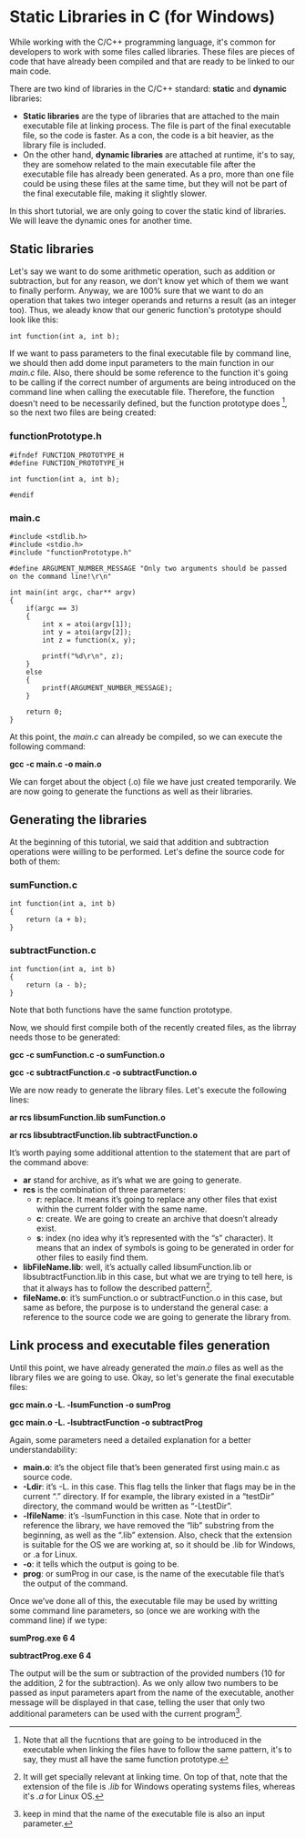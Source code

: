 # Static Libraries in C (for Windows)

While working with the C/C++ programming language, it's common for developers to work with some files called libraries.
These files are pieces of code that have already been compiled and that are ready to be linked to our main code.

There are two kind of libraries in the C/C++ standard: **static** and **dynamic** libraries:
- **Static libraries** are the type of libraries that are attached to the main executable file at linking process. The file is part of the final executable file, so
the code is faster. As a con, the code is a bit heavier, as the library file is included.
- On the other hand, **dynamic libraries** are attached at runtime, it's to say, they are somehow related to the main executable file after the executable file has already been generated. As a pro, more than one file could be using these files at the same time, but they will not be part of the final executable file, making it
slightly slower.

In this short tutorial, we are only going to cover the static kind of libraries. We will leave the dynamic ones for another time.

## Static libraries

Let's say we want to do some arithmetic operation, such as addition or subtraction, but for any reason, we don't know yet which of them we want to finally perform.
Anyway, we are 100% sure that we want to do an operation that takes two integer operands and returns a result (as an integer too). Thus, we aleady know that our
generic function's prototype should look like this:

`
int function(int a, int b);
`

If we want to pass parameters to the final executable file by command line, we should then add dome input parameters to the main function in our *main.c* file.
Also, there should be some reference to the function it's going to be calling if the correct number of arguments are being introduced on the command line when
calling the executable file. Therefore, the function doesn't need to be necessarily defined, but the function prototype does [^1], so the next two files are being created:

[^1]: Note that all the fucntions that are going to be introduced in the executable when linking the files have to follow the same pattern, it's to say, they must all have the same function prototype.

### functionPrototype.h

```
#ifndef FUNCTION_PROTOTYPE_H
#define FUNCTION_PROTOTYPE_H

int function(int a, int b);

#endif
```

### main.c

```
#include <stdlib.h>
#include <stdio.h>
#include "functionPrototype.h"

#define ARGUMENT_NUMBER_MESSAGE "Only two arguments should be passed on the command line!\r\n"

int main(int argc, char** argv)
{
    if(argc == 3)
    {
        int x = atoi(argv[1]);
        int y = atoi(argv[2]);
        int z = function(x, y);

        printf("%d\r\n", z);
    }
    else
    {
        printf(ARGUMENT_NUMBER_MESSAGE);
    }

    return 0;
}
```

At this point, the *main.c* can already be compiled, so we can execute the following command:

**gcc -c main.c -o main.o**

We can forget about the object (.o) file we have just created temporarily. We are now going to generate the functions as well as their libraries.

## Generating the libraries

At the beginning of this tutorial, we said that addition and subtraction operations were willing to be performed. Let's define the source code for both of them:

### sumFunction.c

```
int function(int a, int b)
{
    return (a + b);
}
```

### subtractFunction.c

```
int function(int a, int b)
{
    return (a - b);
}
```

Note that both functions have the same function prototype.

Now, we should first compile both of the recently created files, as the librray needs those to be generated:

**gcc -c sumFunction.c -o sumFunction.o**

**gcc -c subtractFunction.c -o subtractFunction.o**

We are now ready to generate the library files. Let's execute the following lines:

**ar rcs libsumFunction.lib sumFunction.o**

**ar rcs libsubtractFunction.lib subtractFunction.o**

It’s worth paying some additional attention to the statement that are part of the command above:
- **ar** stand for archive, as it’s what we are going to generate.
- **rcs** is the combination of three parameters:
  - **r**: replace. It means it’s going to replace any other files that exist within the current folder with the same name.
  - **c**: create. We are going to create an archive that doesn’t already exist.
  - **s**: index (no idea why it’s represented with the “s” character). It means that an index of symbols is going to be generated in order for other files to easily find them.
- **libFileName.lib**: well, it’s actually called libsumFunction.lib or libsubtractFunction.lib in this case, but what we are trying to tell here, is that it always has to follow the described pattern[^2].
- **fileName.o**: it’s sumFunction.o or subtractFunction.o in this case, but same as before, the purpose is to understand the general case: a reference to the source code we are going to generate the library from.

[^2]: It will get specially relevant at linking time. On top of that, note that the extension of the file is *.lib* for Windows operating systems files, whereas it's *.a* for Linux OS.

## Link process and executable files generation

Until this point, we have already generated the *main.o* files as well as the library files we are going to use. Okay, so let's generate the final executable files:

**gcc main.o -L. -lsumFunction -o sumProg**

**gcc main.o -L. -lsubtractFunction -o subtractProg**

Again, some parameters need a detailed explanation for a better understandability:
- **main.o**: it’s the object file that’s been generated first using main.c as source code.
- **-Ldir**: it’s -L. in this case. This flag tells the linker that flags may be in the current “.” directory. If for example, the library existed in a “testDir” directory, the command would be written as “-LtestDir”.
- **-lfileName**: it’s -lsumFunction in this case. Note that in order to reference the library, we have removed the “lib” substring from the beginning, as well as the “.lib” extension. Also, check that the extension is suitable for the OS we are working at, so it should be .lib for Windows, or .a for Linux.
- **-o**: it tells which the output is going to be.
- **prog**: or sumProg in our case, is the name of the executable file that’s the output of the command.

Once we’ve done all of this, the executable file may be used by writting some command line parameters, so (once we are working with the command line) if we type:

**sumProg.exe 6 4**

**subtractProg.exe 6 4**

The output will be the sum or subtraction of the provided numbers (10 for the addition, 2 for the subtraction). As we only allow two numbers to be passed as input parameters apart from the name of the executable, another message will be displayed in that case, telling the user that only two additional parameters can be used with the current program[^3].
[^3]: keep in mind that the name of the executable file is also an input parameter.
